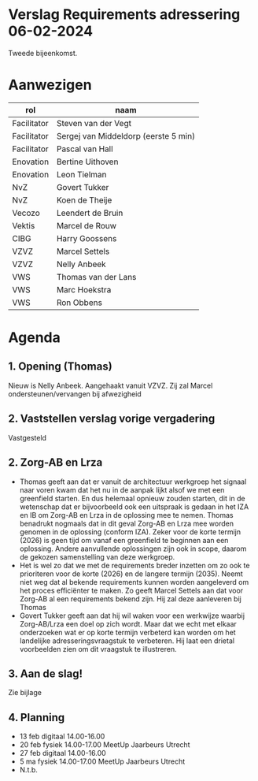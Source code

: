 # Verslag Requirements adressering 06-02-2024
Tweede bijeenkomst.

# Aanwezigen 
rol | naam
-|-
Facilitator	|	Steven van der Vegt
Facilitator |	Sergej van Middeldorp (eerste 5 min)
Facilitator	|	Pascal van Hall
Enovation |	Bertine Uithoven
Enovation |	Leon Tielman
NvZ |	Govert Tukker
NvZ |	Koen de Theije 
Vecozo |	Leendert de Bruin
Vektis |	Marcel de Rouw
CIBG |	Harry Goossens
VZVZ |	Marcel Settels
VZVZ |	Nelly Anbeek
VWS |	Thomas van der Lans
VWS |	Marc Hoekstra
VWS |	Ron Obbens
	


# Agenda

## 1. Opening (Thomas)
Nieuw is Nelly Anbeek. Aangehaakt vanuit VZVZ. Zij zal Marcel ondersteunen/vervangen bij afwezigheid
## 2. Vaststellen verslag vorige vergadering
Vastgesteld
## 2. Zorg-AB en Lrza
- Thomas geeft aan dat er vanuit de architectuur werkgroep het signaal naar voren kwam dat het nu in de aanpak lijkt alsof we met een greenfield starten. En dus helemaal opnieuw zouden starten, dit in de wetenschap dat er bijvoorbeeld ook een uitspraak is gedaan in het IZA en IB om Zorg-AB en Lrza in de oplossing mee te nemen. Thomas benadrukt nogmaals dat in dit geval Zorg-AB en Lrza mee worden genomen in de oplossing (conform IZA). Zeker voor de korte termijn (2026) is geen tijd om vanaf een greenfield te beginnen aan een oplossing. Andere aanvullende oplossingen zijn ook in scope, daarom de gekozen samenstelling van deze werkgroep. 
- Het is wel zo dat we met de requirements breder inzetten om zo ook te prioriteren voor de korte (2026) en de langere termijn (2035). Neemt niet weg dat al bekende requirements kunnen worden aangeleverd om het proces efficiënter te maken. Zo geeft Marcel Settels aan dat voor Zorg-AB al een requirements bekend zijn. Hij zal deze aanleveren bij Thomas
- Govert Tukker geeft aan dat hij wil waken voor een werkwijze waarbij Zorg-AB/Lrza een doel op zich wordt. Maar dat we echt met elkaar onderzoeken wat er op korte termijn verbeterd kan worden om het landelijke adresseringsvraagstuk te verbeteren. Hij laat een drietal voorbeelden zien om dit vraagstuk te illustreren.
## 3. Aan de slag!
Zie bijlage
## 4. Planning
- 13 feb digitaal 14.00-16.00
- 20 feb fysiek 14.00-17.00 MeetUp Jaarbeurs Utrecht
- 27 feb digitaal 14.00-16.00
- 5 ma fysiek 14.00-17.00 MeetUp Jaarbeurs Utrecht
- N.t.b.
